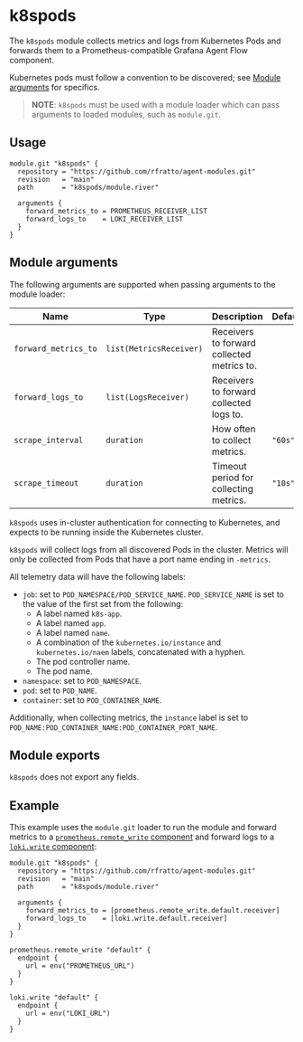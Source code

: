 # k8spods

The `k8spods` module collects metrics and logs from Kubernetes Pods and
forwards them to a Prometheus-compatible Grafana Agent Flow component.

Kubernetes pods must follow a convention to be discovered; see [Module
arguments](#module-arguments) for specifics.

> **NOTE**: `k8spods` must be used with a module loader which can pass
> arguments to loaded modules, such as `module.git`.

## Usage

```river
module.git "k8spods" {
  repository = "https://github.com/rfratto/agent-modules.git"
  revision   = "main"
  path       = "k8spods/module.river"

  arguments {
    forward_metrics_to = PROMETHEUS_RECEIVER_LIST
    forward_logs_to    = LOKI_RECEIVER_LIST
  }
}
```

## Module arguments

The following arguments are supported when passing arguments to the module
loader:

| Name | Type | Description | Default | Required
| ---- | ---- | ----------- | ------- | --------
| `forward_metrics_to` | `list(MetricsReceiver)` | Receivers to forward collected metrics to. | | yes
| `forward_logs_to` | `list(LogsReceiver)` | Receivers to forward collected logs to. | | yes
| `scrape_interval` | `duration` | How often to collect metrics. | `"60s"` | no
| `scrape_timeout` | `duration` | Timeout period for collecting metrics. | `"10s"` | no

`k8spods` uses in-cluster authentication for connecting to Kubernetes, and
expects to be running inside the Kubernetes cluster.

`k8spods` will collect logs from all discovered Pods in the cluster. Metrics
will only be collected from Pods that have a port name ending in `-metrics`.

All telemetry data will have the following labels:

* `job`: set to `POD_NAMESPACE/POD_SERVICE_NAME`. `POD_SERVICE_NAME` is
  set to the value of the first set from the following:
  * A label named `k8s-app`.
  * A label named `app`.
  * A label named `name`.
  * A combination of the `kubernetes.io/instance` and `kubernetes.io/naem`
    labels, concatenated with a hyphen.
  * The pod controller name.
  * The pod name.
* `namespace`: set to `POD_NAMESPACE`.
* `pod`: set to `POD_NAME`.
* `container`: set to `POD_CONTAINER_NAME`.

Additionally, when collecting metrics, the `instance` label is set to
`POD_NAME:POD_CONTAINER_NAME:POD_CONTAINER_PORT_NAME`.

## Module exports

`k8spods` does not export any fields.

## Example

This example uses the `module.git` loader to run the module and forward metrics
to a [`prometheus.remote_write` component][prometheus.remote_write] and forward
logs to a [`loki.write` component][loki.write]:

```river
module.git "k8spods" {
  repository = "https://github.com/rfratto/agent-modules.git"
  revision   = "main"
  path       = "k8spods/module.river"

  arguments {
    forward_metrics_to = [prometheus.remote_write.default.receiver]
    forward_logs_to    = [loki.write.default.receiver]
  }
}

prometheus.remote_write "default" {
  endpoint {
    url = env("PROMETHEUS_URL")
  }
}

loki.write "default" {
  endpoint {
    url = env("LOKI_URL")
  }
}
```

[prometheus.remote_write]: https://grafana.com/docs/agent/latest/flow/reference/components/prometheus.remote_write
[loki.write]: https://grafana.com/docs/agent/latest/flow/reference/components/loki.write
